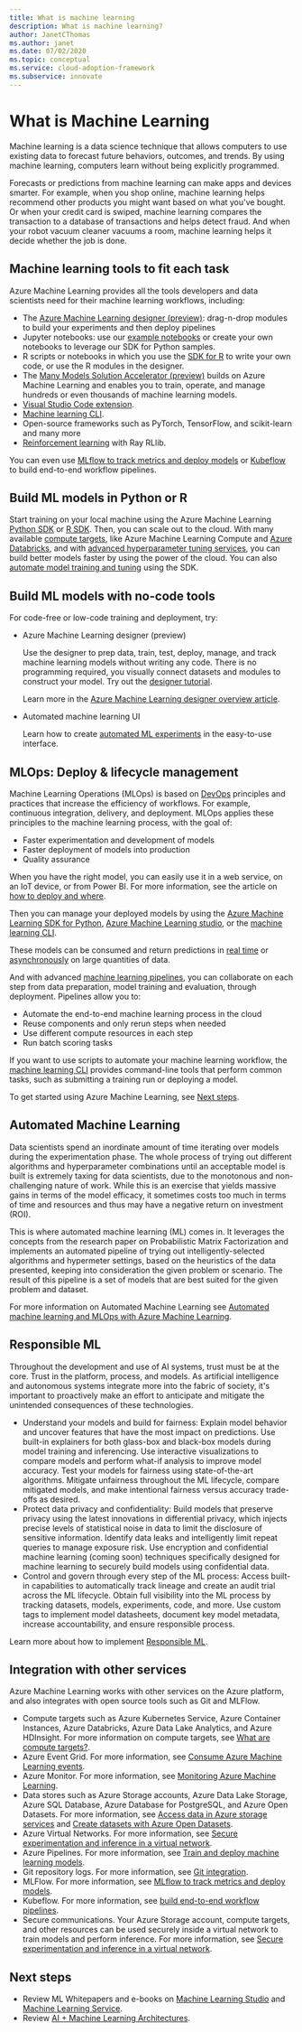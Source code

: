 ```yaml
---
title: What is machine learning
description: What is machine learning?
author: JanetCThomas
ms.author: janet
ms.date: 07/02/2020
ms.topic: conceptual
ms.service: cloud-adoption-framework
ms.subservice: innovate
---
```


# What is Machine Learning

Machine learning is a data science technique that allows computers to use existing data to forecast future behaviors, outcomes, and trends. By using machine learning, computers learn without being explicitly programmed.

Forecasts or predictions from machine learning can make apps and devices smarter. For example, when you shop online, machine learning helps recommend other products you might want based on what you've bought. Or when your credit card is swiped, machine learning compares the transaction to a database of transactions and helps detect fraud. And when your robot vacuum cleaner vacuums a room, machine learning helps it decide whether the job is done.

## Machine learning tools to fit each task

Azure Machine Learning provides all the tools developers and data scientists need for their machine learning workflows, including:

- The [Azure Machine Learning designer (preview)](https://docs.microsoft.com/azure/machine-learning/tutorial-designer-automobile-price-train-score): drag-n-drop modules to build your experiments and then deploy pipelines
- Jupyter notebooks: use our [example notebooks](https://github.com/Azure/MachineLearningNotebooks) or create your own notebooks to leverage our SDK for Python samples.
- R scripts or notebooks in which you use the [SDK for R](https://azure.github.io/azureml-sdk-for-r/reference/index.html) to write your own code, or use the R modules in the designer.
- The [Many Models Solution Accelerator (preview)](https://github.com/microsoft/solution-accelerator-many-models) builds on Azure Machine Learning and enables you to train, operate, and manage hundreds or even thousands of machine learning models.
- [Visual Studio Code extension](https://docs.microsoft.com/azure/machine-learning/tutorial-setup-vscode-extension).
- [Machine learning CLI](https://docs.microsoft.com/azure/machine-learning/reference-azure-machine-learning-cli).
- Open-source frameworks such as PyTorch, TensorFlow, and scikit-learn and many more
- [Reinforcement learning](https://docs.microsoft.com/azure/machine-learning/how-to-use-reinforcement-learning) with Ray RLlib.

You can even use [MLflow to track metrics and deploy models](https://docs.microsoft.com/azure/machine-learning/how-to-use-mlflow) or [Kubeflow](https://www.kubeflow.org/docs/azure/) to build end-to-end workflow pipelines.

## Build ML models in Python or R

Start training on your local machine using the Azure Machine Learning [Python SDK](https://docs.microsoft.com/python/api/overview/azure/ml/?view=azure-ml-py) or [R SDK](https://azure.github.io/azureml-sdk-for-r/reference/index.html). Then, you can scale out to the cloud.
With many available [compute targets](https://docs.microsoft.com/azure/machine-learning/how-to-set-up-training-targets), like Azure Machine Learning Compute and [Azure Databricks](https://docs.microsoft.com/azure/databricks/scenarios/what-is-azure-databricks), and with [advanced hyperparameter tuning services](https://docs.microsoft.com/azure/machine-learning/how-to-tune-hyperparameters), you can build better models faster by using the power of the cloud.
You can also [automate model training and tuning](https://docs.microsoft.com/azure/machine-learning/tutorial-auto-train-models) using the SDK.

## Build ML models with no-code tools

For code-free or low-code training and deployment, try:

- Azure Machine Learning designer (preview)
  
  Use the designer to prep data, train, test, deploy, manage, and track machine learning models without writing any code. There is no programming required, you visually connect datasets and modules to construct your model. Try out the [designer tutorial](https://docs.microsoft.com/azure/machine-learning/tutorial-designer-automobile-price-train-score).
  
  Learn more in the [Azure Machine Learning designer overview article](https://docs.microsoft.com/azure/machine-learning/concept-designer).
- Automated machine learning UI
  
  Learn how to create [automated ML experiments](https://docs.microsoft.com/azure/machine-learning/tutorial-first-experiment-automated-ml) in the easy-to-use interface.

## MLOps: Deploy & lifecycle management

Machine Learning Operations (MLOps) is based on [DevOps](https://azure.microsoft.com/overview/what-is-devops/) principles and practices that increase the efficiency of workflows. For example, continuous integration, delivery, and deployment. MLOps applies these principles to the machine learning process, with the goal of:

- Faster experimentation and development of models
- Faster deployment of models into production
- Quality assurance

When you have the right model, you can easily use it in a web service, on an IoT device, or from Power BI. For more information, see the article on [how to deploy and where](https://docs.microsoft.com/azure/machine-learning/how-to-deploy-and-where).

Then you can manage your deployed models by using the [Azure Machine Learning SDK for Python](https://docs.microsoft.com/python/api/overview/azure/ml/?view=azure-ml-py), [Azure Machine Learning studio](https://ml.azure.com/), or the [machine learning CLI](https://docs.microsoft.com/azure/machine-learning/reference-azure-machine-learning-cli).

These models can be consumed and return predictions in [real time](https://docs.microsoft.com/azure/machine-learning/how-to-consume-web-service) or [asynchronously](https://docs.microsoft.com/azure/machine-learning/how-to-use-parallel-run-step) on large quantities of data.

And with advanced [machine learning pipelines](https://docs.microsoft.com/azure/machine-learning/concept-ml-pipelines), you can collaborate on each step from data preparation, model training and evaluation, through deployment. Pipelines allow you to:

- Automate the end-to-end machine learning process in the cloud
- Reuse components and only rerun steps when needed
- Use different compute resources in each step
- Run batch scoring tasks

If you want to use scripts to automate your machine learning workflow, the [machine learning CLI](https://docs.microsoft.com/azure/machine-learning/reference-azure-machine-learning-cli) provides command-line tools that perform common tasks, such as submitting a training run or deploying a model.

To get started using Azure Machine Learning, see [Next steps](https://docs.microsoft.com/azure/machine-learning/overview-what-is-azure-ml#next-steps).

## Automated Machine Learning

Data scientists spend an inordinate amount of time iterating over models during the experimentation phase. The whole process of trying out different algorithms and hyperparameter combinations until an acceptable model is built is extremely taxing for data scientists, due to the monotonous and non-challenging nature of work. While this is an exercise that yields massive gains in terms of the model efficacy, it sometimes costs too much in terms of time and resources and thus may have a negative return on investment (ROI).

This is where automated machine learning (ML) comes in. It leverages the concepts from the research paper on Probabilistic Matrix Factorization and implements an automated pipeline of trying out intelligently-selected algorithms and hypermeter settings, based on the heuristics of the data presented, keeping into consideration the given problem or scenario. The result of this pipeline is a set of models that are best suited for the given problem and dataset.

For more information on Automated Machine Learning see [Automated machine learning and MLOps with Azure Machine Learning](https://azure.microsoft.com/blog/automated-machine-learning-and-mlops-with-azure-machine-learning/).

## Responsible ML

Throughout the development and use of AI systems, trust must be at the core. Trust in the platform, process, and models. As artificial intelligence and autonomous systems integrate more into the fabric of society, it's important to proactively make an effort to anticipate and mitigate the unintended consequences of these technologies.

- Understand your models and build for fairness: Explain model behavior and uncover features that have the most impact on predictions. Use built-in explainers for both glass-box and black-box models during model training and inferencing. Use interactive visualizations to compare models and perform what-if analysis to improve model accuracy. Test your models for fairness using state-of-the-art algorithms. Mitigate unfairness throughout the ML lifecycle, compare mitigated models, and make intentional fairness versus accuracy trade-offs as desired.
- Protect data privacy and confidentiality: Build models that preserve privacy using the latest innovations in differential privacy, which injects precise levels of statistical noise in data to limit the disclosure of sensitive information. Identify data leaks and intelligently limit repeat queries to manage exposure risk. Use encryption and confidential machine learning (coming soon) techniques specifically designed for machine learning to securely build models using confidential data.
- Control and govern through every step of the ML process: Access built-in capabilities to automatically track lineage and create an audit trial across the ML lifecycle. Obtain full visibility into the ML process by tracking datasets, models, experiments, code, and more. Use custom tags to implement model datasheets, document key model metadata, increase accountability, and ensure responsible process.

Learn more about how to implement [Responsible ML](https://docs.microsoft.com/azure/machine-learning/concept-responsible-ml).

## Integration with other services

Azure Machine Learning works with other services on the Azure platform, and also integrates with open source tools such as Git and MLFlow.

- Compute targets such as Azure Kubernetes Service, Azure Container Instances, Azure Databricks, Azure Data Lake Analytics, and Azure HDInsight. For more information on compute targets, see [What are compute targets?](https://docs.microsoft.com/azure/machine-learning/concept-compute-target).
- Azure Event Grid. For more information, see [Consume Azure Machine Learning events](https://docs.microsoft.com/azure/machine-learning/how-to-use-event-grid).
- Azure Monitor. For more information, see [Monitoring Azure Machine Learning](https://docs.microsoft.com/azure/machine-learning/monitor-azure-machine-learning).
- Data stores such as Azure Storage accounts, Azure Data Lake Storage, Azure SQL Database, Azure Database for PostgreSQL, and Azure Open Datasets. For more information, see [Access data in Azure storage services](https://docs.microsoft.com/azure/machine-learning/how-to-access-data) and [Create datasets with Azure Open Datasets](https://docs.microsoft.com/azure/machine-learning/how-to-create-register-datasets#create-datasets-with-azure-open-datasets).
- Azure Virtual Networks. For more information, see [Secure experimentation and inference in a virtual network](https://docs.microsoft.com/azure/machine-learning/how-to-enable-virtual-network).
- Azure Pipelines. For more information, see [Train and deploy machine learning models](https://docs.microsoft.com/azure/devops/pipelines/targets/azure-machine-learning?view=azure-devops&tabs=yaml).
- Git repository logs. For more information, see [Git integration](https://docs.microsoft.com/azure/machine-learning/concept-train-model-git-integration).
- MLFlow. For more information, see [MLflow to track metrics and deploy models](https://docs.microsoft.com/azure/machine-learning/how-to-use-mlflow).
- Kubeflow. For more information, see [build end-to-end workflow pipelines](https://www.kubeflow.org/docs/azure/).
- Secure communications. Your Azure Storage account, compute targets, and other resources can be used securely inside a virtual network to train models and perform inference. For more information, see [Secure experimentation and inference in a virtual network](https://docs.microsoft.com/azure/machine-learning/how-to-enable-virtual-network).

## Next steps

- Review ML Whitepapers and e-books on [Machine Learning Studio](https://azure.microsoft.com/resources/whitepapers/search/?service=machine-learning-studio) and [Machine Learning Service](https://azure.microsoft.com/resources/whitepapers/search/?service=machine-learning-service).
- Review [AI + Machine Learning Architectures](https://docs.microsoft.com/azure/architecture/browse/).
